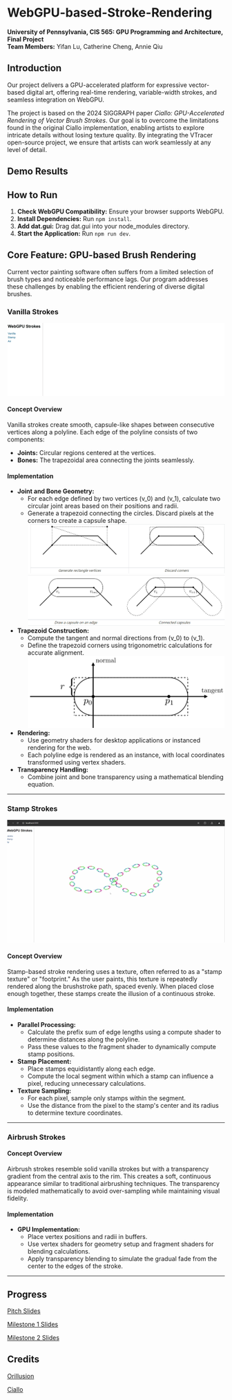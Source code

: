 # WebGPU-based-Stroke-Rendering
**University of Pennsylvania, CIS 565: GPU Programming and Architecture, Final Project**  
**Team Members:** Yifan Lu, Catherine Cheng, Annie Qiu

## Introduction

Our project delivers a GPU-accelerated platform for expressive vector-based digital art, offering real-time rendering, variable-width strokes, and seamless integration on WebGPU.

The project is based on the 2024 SIGGRAPH paper *Ciallo: GPU-Accelerated Rendering of Vector Brush Strokes*. Our goal is to overcome the limitations found in the original Ciallo implementation, enabling artists to explore intricate details without losing texture quality. By integrating the VTracer open-source project, we ensure that artists can work seamlessly at any level of detail.

## Demo Results

## How to Run
1. **Check WebGPU Compatibility:** Ensure your browser supports WebGPU.
2. **Install Dependencies:** Run `npm install`.
3. **Add dat.gui:** Drag dat.gui into your node_modules directory.
4. **Start the Application:** Run `npm run dev`.

## Core Feature: GPU-based Brush Rendering
Current vector painting software often suffers from a limited selection of brush types and noticeable performance lags. Our program addresses these challenges by enabling the efficient rendering of diverse digital brushes.

### Vanilla Strokes

![](./img/curve.gif)

#### Concept Overview
Vanilla strokes create smooth, capsule-like shapes between consecutive vertices along a polyline. Each edge of the polyline consists of two components:
- **Joints:** Circular regions centered at the vertices.
- **Bones:** The trapezoidal area connecting the joints seamlessly.

#### Implementation
- **Joint and Bone Geometry:**
  - For each edge defined by two vertices \(v_0\) and \(v_1\), calculate two circular joint areas based on their positions and radii.
  - Generate a trapezoid connecting the circles. Discard pixels at the corners to create a capsule shape.
  ![](./img/vanilla2.png)
  ![](./img/vanilla1.png)
- **Trapezoid Construction:**
  - Compute the tangent and normal directions from \(v_0\) to \(v_1\).
  - Define the trapezoid corners using trigonometric calculations for accurate alignment.
   ![](./img/vanilla3.png)
- **Rendering:**
  - Use geometry shaders for desktop applications or instanced rendering for the web.
  - Each polyline edge is rendered as an instance, with local coordinates transformed using vertex shaders.
- **Transparency Handling:**
  - Combine joint and bone transparency using a mathematical blending equation.

---

### Stamp Strokes

![](./img/stamp1.gif)
#### Concept Overview
Stamp-based stroke rendering uses a texture, often referred to as a "stamp texture" or "footprint." As the user paints, this texture is repeatedly rendered along the brushstroke path, spaced evenly. When placed close enough together, these stamps create the illusion of a continuous stroke.

#### Implementation
- **Parallel Processing:**
  - Calculate the prefix sum of edge lengths using a compute shader to determine distances along the polyline.
  - Pass these values to the fragment shader to dynamically compute stamp positions.
- **Stamp Placement:**
  - Place stamps equidistantly along each edge.
  - Compute the local segment within which a stamp can influence a pixel, reducing unnecessary calculations.
- **Texture Sampling:**
  - For each pixel, sample only stamps within the segment.
  - Use the distance from the pixel to the stamp's center and its radius to determine texture coordinates.

---

### Airbrush Strokes

#### Concept Overview
Airbrush strokes resemble solid vanilla strokes but with a transparency gradient from the central axis to the rim. This creates a soft, continuous appearance similar to traditional airbrushing techniques. The transparency is modeled mathematically to avoid over-sampling while maintaining visual fidelity.

#### Implementation
- **GPU Implementation:**
  - Place vertex positions and radii in buffers.
  - Use vertex shaders for geometry setup and fragment shaders for blending calculations.
  - Apply transparency blending to simulate the gradual fade from the center to the edges of the stroke.

---


## Progress
[Pitch Slides](https://docs.google.com/presentation/d/1kdWUWK_J51V1OK4vAgOqVRj1v4jI2E21javRQpv6LB8/edit?usp=sharing)

[Milestone 1 Slides](https://docs.google.com/presentation/d/1Zq7IuN5DZT85qdESfEUQTyffL5LvHAezVL_pzlStI3o/edit?usp=sharing)

[Milestone 2 Slides](https://docs.google.com/presentation/d/1T2Zvy6Y7YE-2VomaqhQ14VG_lq6AovSEm9_g_u48H_o/edit?usp=sharing)

## Credits
[Orillusion](https://github.com/Orillusion/orillusion-webgpu-samples)

[Ciallo](https://dl.acm.org/doi/10.1145/3641519.3657418)